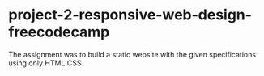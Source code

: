 # project-2-responsive-web-design-freecodecamp
 The assignment was to build a static website with the given specifications using only HTML CSS
